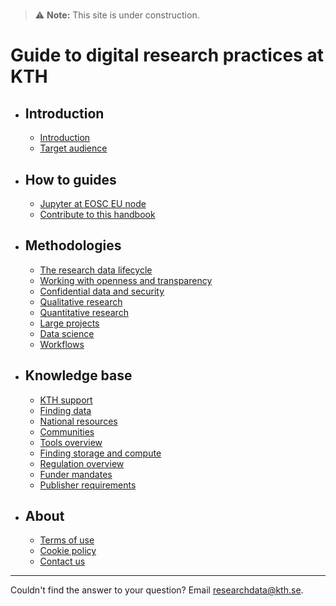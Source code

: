 # <!-- markdownlint-disable MD007 -->

> ⚠️ **Note:** This site is under construction.
# Guide to digital research practices at KTH

<div class="grid cards" markdown>

- ## Introduction
    - [Introduction](introduction/intro.md)
    - [Target audience](introduction/audience.md)

- ## How to guides
    - [Jupyter at EOSC EU node](how_to_guides/EOSC_Jupyter.md)
    - [Contribute to this handbook](how_to_guides/contribute.md)

- ## Methodologies
    - [The research data lifecycle](methodologies/research-data-lifecycle.md)
    - [Working with openness and transparency](methodologies/openness.md)
    - [Confidential data and security](methodologies/confidential-data.md)
    - [Qualitative research](methodologies/qualitative-research.md)
    - [Quantitative research](methodologies/quantitative-research.md)
    - [Large projects](methodologies/large-projects.md)
    - [Data science](methodologies/data-science.md)
    - [Workflows](methodologies/workflows.md)

- ## Knowledge base
    - [KTH support](knowledge_base/kth-support.md)
    - [Finding data](knowledge_base/finding-data.md)
    - [National resources](knowledge_base/national.md)
    - [Communities](knowledge_base/communities.md)
    - [Tools overview](knowledge_base/tools.md)
    - [Finding storage and compute](knowledge_base/storage.md)
    - [Regulation overview](knowledge_base/regulation.md)
    - [Funder mandates](knowledge_base/funder-mandates.md)
    - [Publisher requirements](knowledge_base/publisher-requirements.md)
- ## About
    - [Terms of use](about/terms.md)
    - [Cookie policy](about/cookie-policy.md)
    - [Contact us](https://www.kth.se/om/fakta)
</div>

---

Couldn't find the answer to your question? Email [researchdata@kth.se](mailto:researchdata@kth.se).
